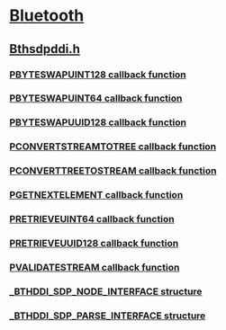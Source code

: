 # [Bluetooth](../_bltooth/index.md)
## [Bthsdpddi.h](index.md)
### [PBYTESWAPUINT128 callback function](../bthsdpddi/nc-bthsdpddi-pbyteswapuint128.md)
### [PBYTESWAPUINT64 callback function](../bthsdpddi/nc-bthsdpddi-pbyteswapuint64.md)
### [PBYTESWAPUUID128 callback function](../bthsdpddi/nc-bthsdpddi-pbyteswapuuid128.md)
### [PCONVERTSTREAMTOTREE callback function](../bthsdpddi/nc-bthsdpddi-pconvertstreamtotree.md)
### [PCONVERTTREETOSTREAM callback function](../bthsdpddi/nc-bthsdpddi-pconverttreetostream.md)
### [PGETNEXTELEMENT callback function](../bthsdpddi/nc-bthsdpddi-pgetnextelement.md)
### [PRETRIEVEUINT64 callback function](../bthsdpddi/nc-bthsdpddi-pretrieveuint64.md)
### [PRETRIEVEUUID128 callback function](../bthsdpddi/nc-bthsdpddi-pretrieveuuid128.md)
### [PVALIDATESTREAM callback function](../bthsdpddi/nc-bthsdpddi-pvalidatestream.md)
### [_BTHDDI_SDP_NODE_INTERFACE structure](../bthsdpddi/ns-bthsdpddi-_bthddi_sdp_node_interface.md)
### [_BTHDDI_SDP_PARSE_INTERFACE structure](../bthsdpddi/ns-bthsdpddi-_bthddi_sdp_parse_interface.md)
